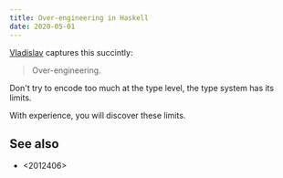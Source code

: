 ```yaml
---
title: Over-engineering in Haskell
date: 2020-05-01
---
```


[Vladislav](https://twitter.com/int_index/status/1255146184450007042) captures this succintly:

> Over-engineering.

  Don't try to encode too much at the type level, the type system has its limits.

  With experience, you will discover these limits.

## See also

* <2012406>

